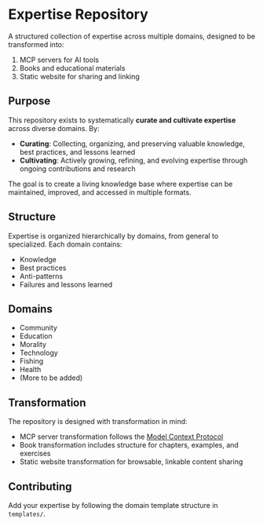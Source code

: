 # Expertise Repository

A structured collection of expertise across multiple domains, designed to be transformed into:
1. MCP servers for AI tools
2. Books and educational materials
3. Static website for sharing and linking

## Purpose

This repository exists to systematically **curate and cultivate expertise** across diverse domains. By:
- **Curating**: Collecting, organizing, and preserving valuable knowledge, best practices, and lessons learned
- **Cultivating**: Actively growing, refining, and evolving expertise through ongoing contributions and research

The goal is to create a living knowledge base where expertise can be maintained, improved, and accessed in multiple formats.

## Structure

Expertise is organized hierarchically by domains, from general to specialized. Each domain contains:
- Knowledge
- Best practices
- Anti-patterns
- Failures and lessons learned

## Domains

- Community
- Education
- Morality
- Technology
- Fishing
- Health
- (More to be added)

## Transformation

The repository is designed with transformation in mind:
- MCP server transformation follows the [Model Context Protocol](https://modelcontextprotocol.io/)
- Book transformation includes structure for chapters, examples, and exercises
- Static website transformation for browsable, linkable content sharing

## Contributing

Add your expertise by following the domain template structure in `templates/`. 